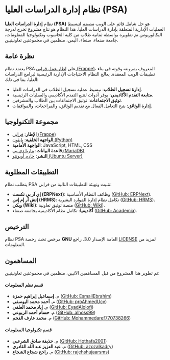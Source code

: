 # نظام إدارة الدراسات العليا (PSA)

نظام **إدارة الدراسات العليا (PSA)** هو حل شامل قائم على الويب مصمم لتبسيط العمليات الإدارية المتعلقة بإدارة الدراسات العليا. هذا النظام هو نتاج مشروع تخرج لدرجة البكالوريوس تم تطويره بواسطة ثمانية طلاب من كلية الحاسوب وتكنولوجيا المعلومات، جامعة صنعاء، صنعاء، اليمن، منظمين في مجموعتين تعاونيتيين.

## نظرة عامة

يعتمد نظام PSA على [إطار عمل فرابي (Frappe)](https://frappeframework.com/)، المعروف بمرونته وقوته في بناء تطبيقات الويب المعقدة. يعالج النظام الاحتياجات الإدارية الرئيسية لبرامج الدراسات العليا، بما في ذلك:

- **إدارة تسجيل الطلاب**: تبسيط عملية تسجيل الطلاب في الدراسات العليا.
- **متابعة التقدم الأكاديمي**: يوفر أدوات لتتبع التقدم الأكاديمي والعمليات الرئيسية.
- **توثيق الاجتماعات**: توثيق الاجتماعات بين الطلاب والمشرفين.
- **إدارة الوثائق**: يتيح التعامل الفعال مع تقديم الوثائق، والمراجعات، والموافقات.

## مجموعة التكنولوجيا

- **الإطار**: [فرابي (Frappe)](https://frappeframework.com/)
- **الواجهة الخلفية**: [بايثون (Python)](https://www.python.org/)
- **الواجهة الأمامية**: JavaScript, HTML, CSS
- **قاعدة البيانات**: [ماريا دي بي (MariaDB)](https://mariadb.org/)
- **النشر**: [خادم أوبونتو (Ubuntu Server)](https://ubuntu.com/server)

## التطبيقات المطلوبة
يتطلب نظام PSA تثبيت وتهيئة التطبيقات التالية من فرابي:

- **إي آر بي نكست (ERPNext)**: وظائف النظام الأساسية ([GitHub: ERPNext](https://github.com/frappe/erpnext)).
- **إتش آر إم إس (HRMS)**: تكامل نظام إدارة الموارد البشرية ([GitHub: HRMS](https://github.com/frappe/hrms)).
- **ويكي (Wiki)**: منصة توثيق تعاونية ([GitHub: Wiki](https://github.com/frappe/wiki)).
- **أكاديميا**: تكامل نظام الأكاديمية بجامعة صنعاء ([GitHub: Academia](https://github.com/Sana-a-Uni/Academia)).

## الترخيص

نظام PSA مرخص تحت رخصة **GNU** العامة الإصدار 3.0. راجع [LICENSE](license.txt) لمزيد من المعلومات.

## المساهمون
تم تطوير هذا المشروع من قبل المساهمين الآتيين، منظمين في مجموعتين تعاونيتيين:

#### قسم نظم المعلومات
- م. **إسماعيل إبراهيم حمزة** ([GitHub: EsmailEbrahim](https://github.com/EsmailEbrahim))
- م. **أحمد محمد اليوسفي** ([GitHub: proAhmedUcv](https://github.com/proAhmedUcv))
- م. **إياد محمد العلفي** ([GitHub: EyadAlolofi](https://github.com/EyadAlolofi))
- م. **حسام أحمد الربوعي** ([GitHub: alhoss99](https://github.com/alhoss99))
- م. **محمد عارف القحم** ([GitHub: Mohammedaref770738266](https://github.com/Mohammedaref770738266))

#### قسم تكنولوجيا المعلومات
- م. **حذيفة صادق الشرعبي** ([GitHub: Hothafa2001](https://github.com/Hothafa2001))
- م. **عبد العزيز عبد الله القادري** ([GitHub: azozalkadry](https://github.com/azozalkadry))
- م. **راجح شجاع الشجاع** ([GitHub: rajehshujaarsms](https://github.com/rajehshujaarsms))
